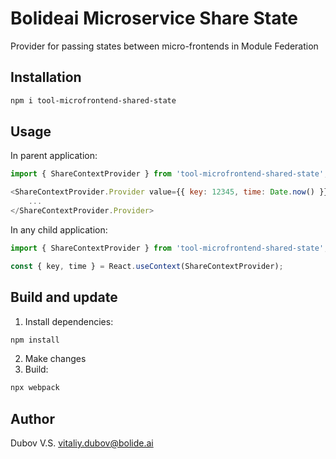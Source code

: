 # Bolideai Microservice Share State

Provider for passing states between micro-frontends in Module Federation 

## Installation

```sh
npm i tool-microfrontend-shared-state
```

## Usage

In parent application:
```js
import { ShareContextProvider } from 'tool-microfrontend-shared-state';

<ShareContextProvider.Provider value={{ key: 12345, time: Date.now() }}>
    ...
</ShareContextProvider.Provider>

```

In any child application:
```js
import { ShareContextProvider } from 'tool-microfrontend-shared-state';

const { key, time } = React.useContext(ShareContextProvider);
```

## Build and update

1. Install dependencies:
```sh
npm install
```
2. Make changes
3. Build:
```sh
npx webpack
```

## Author
Dubov V.S.
vitaliy.dubov@bolide.ai
